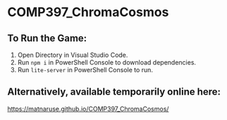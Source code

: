 # COMP397_ChromaCosmos

## To Run the Game:
1. Open Directory in Visual Studio Code.
1. Run `npm i` in PowerShell Console to download dependencies.
1. Run `lite-server` in PowerShell Console to run. 

## Alternatively, available temporarily online here: 
https://matnaruse.github.io/COMP397_ChromaCosmos/
